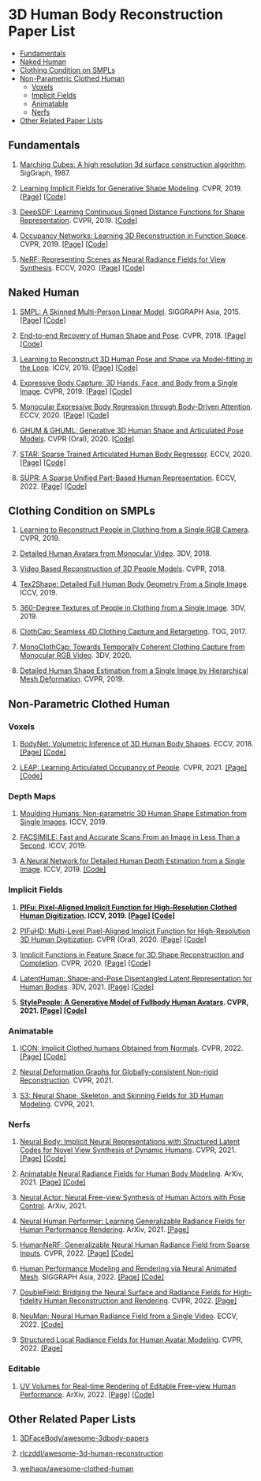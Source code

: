# 3D Human Body Reconstruction Paper List
- [Fundamentals](#fundamentals)
- [Naked Human](#naked-human)
- [Clothing Condition on SMPLs](#clothing-condition-on-smpls)
- [Non-Parametric Clothed Human](#non-parametric-clothed-human)
  - [Voxels](#voxels)
  - [Implicit Fields](#implicit-fields)
  - [Animatable](#animatable)
  - [Nerfs](#nerfs)
- [Other Related Paper Lists](#other-related-paper-lists)

## Fundamentals
1. [Marching Cubes: A high resolution 3d surface construction algorithm](http://fab.cba.mit.edu/classes/S62.12/docs/Lorensen_marching_cubes.pdf). SigGraph, 1987.

1. [Learning Implicit Fields for Generative Shape Modeling](https://arxiv.org/abs/1812.02822). CVPR, 2019. [[Page]](https://www.sfu.ca/~zhiqinc/imgan/Readme.html) [[Code]](https://github.com/czq142857/implicit-decoder)

1. [DeepSDF: Learning Continuous Signed Distance Functions for Shape Representation](https://arxiv.org/abs/1901.05103). CVPR, 2019. [[Code]](https://github.com/facebookresearch/DeepSDF)

1. [Occupancy Networks: Learning 3D Reconstruction in Function Space](https://arxiv.org/abs/1812.03828). CVPR, 2019. [[Page]](https://avg.is.mpg.de/publications/occupancy-networks) [[Code]](https://github.com/autonomousvision/occupancy_networks)

1. [NeRF: Representing Scenes as Neural Radiance Fields for View Synthesis](https://arxiv.org/abs/2003.08934). ECCV, 2020. [[Page]](https://www.matthewtancik.com/nerf) [[Code]](https://github.com/bmild/nerf)


## Naked Human
1. [SMPL: A Skinned Multi-Person Linear Model](http://files.is.tue.mpg.de/black/papers/SMPL2015.pdf). SIGGRAPH Asia, 2015. [[Page]](https://smpl.is.tue.mpg.de) [[Code]](https://github.com/vchoutas/smplx)

1. [End-to-end Recovery of Human Shape and Pose](https://arxiv.org/pdf/1712.06584.pdf). CVPR, 2018. [[Page]](https://akanazawa.github.io/hmr) [[Code]](https://github.com/akanazawa/hmr)

1. [Learning to Reconstruct 3D Human Pose and Shape via Model-fitting in the Loop](https://arxiv.org/pdf/1909.12828.pdf). ICCV, 2019. [[Page]](https://www.seas.upenn.edu/~nkolot/projects/spin) [[Code]](https://github.com/nkolot/SPIN)

1. [Expressive Body Capture: 3D Hands, Face, and Body from a Single Image](https://ps.is.tuebingen.mpg.de/uploads_file/attachment/attachment/497/SMPL-X.pdf). CVPR, 2019. [[Page]](https://smpl-x.is.tue.mpg.de) [[Code]](https://github.com/vchoutas/smplify-x)

1. [Monocular Expressive Body Regression through Body-Driven Attention](https://ps.is.tuebingen.mpg.de/uploads_file/attachment/attachment/620/0983.pdf). ECCV, 2020. [[Page]](https://expose.is.tue.mpg.de) [[Code]](https://github.com/vchoutas/expose)

1. [GHUM & GHUML: Generative 3D Human Shape and Articulated Pose Models](https://arxiv.org/pdf/2008.08535). CVPR (Oral), 2020.  [[Code]](https://github.com/google-research/google-research/tree/master/ghum)

1. [STAR: Sparse Trained Articulated Human Body Regressor](https://arxiv.org/pdf/2008.08535). ECCV, 2020. [[Page]](http://star.is.tue.mpg.de) [[Code]](https://github.com/ahmedosman/STAR)

1. [SUPR: A Sparse Unified Part-Based Human Representation](https://arxiv.org/abs/2210.13861). ECCV, 2022. [[Page]](https://supr.is.tue.mpg.de/) [[Code]](https://github.com/ahmedosman/SUPR)

## Clothing Condition on SMPLs
1. [Learning to Reconstruct People in Clothing from a Single RGB Camera](https://arxiv.org/abs/1903.05885). CVPR, 2019.

1. [Detailed Human Avatars from Monocular Video](https://arxiv.org/abs/1808.01338). 3DV, 2018.

1. [Video Based Reconstruction of 3D People Models](https://arxiv.org/abs/1803.04758). CVPR, 2018.

1. [Tex2Shape: Detailed Full Human Body Geometry From a Single Image](https://arxiv.org/abs/1904.08645). ICCV, 2019.

1. [360-Degree Textures of People in Clothing from a Single Image](https://arxiv.org/abs/1908.07117). 3DV, 2019.

1. [ClothCap: Seamless 4D Clothing Capture and Retargeting](https://ps.is.mpg.de/uploads_file/attachment/attachment/374/clothcap.pdf). TOG, 2017.

1. [MonoClothCap: Towards Temporally Coherent Clothing Capture from Monocular RGB Video](https://arxiv.org/abs/2009.10711). 3DV, 2020.

1. [Detailed Human Shape Estimation from a Single Image by Hierarchical Mesh Deformation](https://arxiv.org/abs/1904.10506). CVPR, 2019.

## Non-Parametric Clothed Human
### Voxels
1. [BodyNet: Volumetric Inference of 3D Human Body Shapes](https://arxiv.org/abs/1804.04875v3). ECCV, 2018. [[Page]](https://www.di.ens.fr/willow/research/bodynet/) [[Code]](https://github.com/gulvarol/bodynet)

1. [LEAP: Learning Articulated Occupancy of People](https://arxiv.org/abs/2104.06849). CVPR, 2021. [[Page]](https://neuralbodies.github.io/LEAP) [[Code]](https://github.com/neuralbodies/leap)

### Depth Maps
1. [Moulding Humans: Non-parametric 3D Human Shape Estimation from Single Images](https://arxiv.org/abs/1908.00439). ICCV, 2019.

1. [FACSIMILE: Fast and Accurate Scans From an Image in Less Than a Second](https://arxiv.org/abs/1909.00883). ICCV, 2019.

1. [A Neural Network for Detailed Human Depth Estimation from a Single Image](https://arxiv.org/abs/1910.01275). ICCV, 2019. [[Code]](https://github.com/sfu-gruvi-3dv/deep_human)

### Implicit Fields
1. **[PIFu: Pixel-Aligned Implicit Function for High-Resolution Clothed Human Digitization](https://arxiv.org/pdf/1905.05172.pdf). ICCV, 2019. [[Page]](https://shunsukesaito.github.io/PIFu) [[Code]](https://github.com/shunsukesaito/PIFu)**

1. [PIFuHD: Multi-Level Pixel-Aligned Implicit Function for High-Resolution 3D Human Digitization](https://arxiv.org/pdf/2004.00452.pdf). CVPR (Oral), 2020. [[Page]](https://shunsukesaito.github.io/PIFuHD) [[Code]](https://github.com/facebookresearch/pifuhd)

1. [Implicit Functions in Feature Space for 3D Shape Reconstruction and Completion](https://arxiv.org/abs/2003.01456). CVPR, 2020. [[Page]](http://virtualhumans.mpi-inf.mpg.de/ifnets) [[Code]](https://github.com/jchibane/if-net)

1. [LatentHuman: Shape-and-Pose Disentangled Latent Representation for Human Bodies](https://arxiv.org/abs/2111.15113). 3DV, 2021. [[Page]](https://latenthuman.github.io/) [[Code]](https://github.com/latenthuman/latenthuman)

1. **[StylePeople: A Generative Model of Fullbody Human Avatars](https://arxiv.org/abs/2104.08363). CVPR, 2021. [[Page]](http://saic-violet.github.io/style-people) [[Code]](https://github.com/saic-vul/style-people)**

### Animatable
1. [ICON: Implicit Clothed humans Obtained from Normals](https://arxiv.org/abs/2112.09127). CVPR, 2022. [[Page]](https://icon.is.tue.mpg.de/) [[Code]](https://github.com/YuliangXiu/ICON)

1. [Neural Deformation Graphs for Globally-consistent Non-rigid Reconstruction](https://arxiv.org/abs/2012.01451). CVPR, 2021.

1. [S3: Neural Shape, Skeleton, and Skinning Fields for 3D Human Modeling](https://arxiv.org/abs/2101.06571). CVPR, 2021.

### Nerfs
1. [Neural Body: Implicit Neural Representations with Structured Latent Codes for Novel View Synthesis of Dynamic Humans](https://arxiv.org/abs/2012.15838). CVPR, 2021. [[Page]](https://zju3dv.github.io/neuralbody) [[Code]](https://github.com/zju3dv/neuralbody)

1. [Animatable Neural Radiance Fields for Human Body Modeling](https://arxiv.org/abs/2105.02872). ArXiv, 2021. [[Page]](https://zju3dv.github.io/animatable_nerf) [[Code]](https://github.com/zju3dv/animatable_nerf)

1. [Neural Actor: Neural Free-view Synthesis of Human Actors with Pose Control](https://arxiv.org/abs/2106.02019). ArXiv, 2021.  

1. [Neural Human Performer: Learning Generalizable Radiance Fields for Human Performance Rendering](https://arxiv.org/abs/2109.07448). ArXiv, 2021. [[Page]](https://youngjoongunc.github.io/nhp) 

1. [HumanNeRF: Generalizable Neural Human Radiance Field from Sparse Inputs](https://arxiv.org/abs/2112.02789). CVPR, 2022. [[Page]](https://zhaofuq.github.io/humannerf/) [[Code]](https://github.com/zhaofuq/HumanNeRF)

1. [Human Performance Modeling and Rendering via Neural Animated Mesh](https://arxiv.org/abs/2209.08468). SIGGRAPH Asia, 2022. [[Page]](https://zhaofuq.github.io/NeuralAM/) [[Code]](https://github.com/zhaofuq/Instant-NSR)

1. [DoubleField: Bridging the Neural Surface and Radiance Fields for High-fidelity Human Reconstruction and Rendering](https://arxiv.org/abs/2106.03798). CVPR, 2022. [[Page]](http://www.liuyebin.com/dbfield/dbfield.html) 

1. [NeuMan: Neural Human Radiance Field from a Single Video](https://arxiv.org/abs/2203.12575). ECCV, 2022.  [[Code]](https://github.com/apple/ml-neuman)

1. [Structured Local Radiance Fields for Human Avatar Modeling](https://arxiv.org/abs/2203.14478). CVPR, 2022. [[Page]](https://liuyebin.com/slrf/slrf.html) 

### Editable
1. [UV Volumes for Real-time Rendering of Editable Free-view Human Performance](https://arxiv.org/abs/2203.14402). ArXiv, 2022. [[Page]](https://fanegg.github.io/UV-Volumes/) [[Code]](https://github.com/fanegg/UV-Volumes)

## Other Related Paper Lists
1. [3DFaceBody/awesome-3dbody-papers](https://github.com/3DFaceBody/awesome-3dbody-papers)

1. [rlczddl/awesome-3d-human-reconstruction](https://github.com/rlczddl/awesome-3d-human-reconstruction)

1. [weihaox/awesome-clothed-human](https://github.com/weihaox/awesome-clothed-human)
